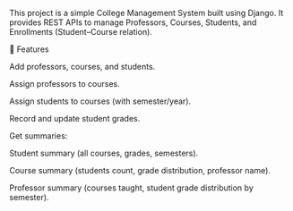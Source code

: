 This project is a simple College Management System built using Django.
It provides REST APIs to manage Professors, Courses, Students, and Enrollments (Student–Course relation).

🚀 Features

Add professors, courses, and students.

Assign professors to courses.

Assign students to courses (with semester/year).

Record and update student grades.

Get summaries:

Student summary (all courses, grades, semesters).

Course summary (students count, grade distribution, professor name).

Professor summary (courses taught, student grade distribution by semester).


